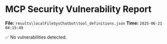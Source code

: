 # MCP Security Vulnerability Report
**File:** `results\localFileSysChatbot\tool_definitions.json`
**Time:** `2025-06-21 04:15:49`

✅ No vulnerabilities detected.